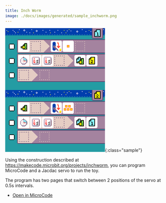 ```yaml
---
title: Inch Worm
image: ./docs/images/generated/sample_inchworm.png
---
```


![zombie detector program](../images/generated/sample_inchworm.png){:class="sample"}

Using the construction described at https://makecode.microbit.org/projects/inchworm, you can program MicroCode and a Jacdac servo to run the toy.

The program has two pages that switch between 2 positions of the servo at 0.5s intervals.

-   [Open in MicroCode](/microcode/#H4sIAKCjLGUAA/NKywwOSM83zC03DQmtzIxwDMw3zIOwwx0DXZ0cAx1tAXSWV7AkAAAA)
